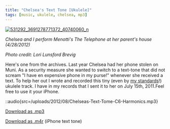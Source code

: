```yaml
---
title: "Chelsea's Text Tone [Ukulele]"
tags: [music, ukulele, chelsea, mp3]
---
```


[![](/uploads/2012/08/531292_3691278771372_40740060_n-500x375.jpg "531292_3691278771372_40740060_n")](/uploads/2012/08/531292_3691278771372_40740060_n.jpg)

_Chelsea and I perform Menotti's The Telephone at her parent's house (4/28/2012)_

_Photo credit: Lori Lunsford Brevig_

Here's one from the archives. Last year Chelsea had her phone stolen on Muni. As a security measure she wanted to switch to a text-tone that did not scream "I have en expensive phone in my purse!" whenever she received a text. To help her out I wrote and recorded this tiny (even by [my standards](/blog/original-song-our-love-will-last-as-long/)!) ukulele track. I have in my records that I sent it to her on July 15th, 2011.Feel free to use it your iPhone.

::audio{src=/uploads/2012/08/Chelseas-Text-Tome-C6-Harmonics.mp3}

[Download as .mp3](/uploads/2012/08/Chelseas-Text-Tome-C6-Harmonics.mp3)

[Download as .m4r](/uploads/2012/08/Chelseas-Text-Tome-C6-Harmonics.m4r) (iPhone text tone)
